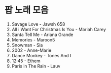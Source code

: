 # 팝 노래 모음
1. Savage Love - Jawsh 658
2. All i Want For Christmas Is You - Mariah Carey
3. Santa Tell Me - Ariana Grande
4. Memories - Maroon5
5. Snowman - Sia
6. 2002 - Anne-Marie
7. Dance Monkey - Tones And I
8. 12:45 - Ethem
9. Paris in The Rain - Lauv

